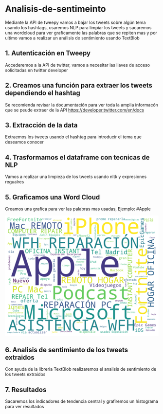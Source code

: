# Analisis-de-sentimeinto
Mediante la API de tweepy vamos a bajar los tweets sobre algún tema usando los hashtags, usaremos NLP para limpiar los tweets y sacaremos una  wordcloud para ver graficamente las palabras que se repiten mas y por ultimo vamos a realizar un análisis de sentimiento usando TextBlob

## 1. Autenticación en Tweepy
Accederemos a la API de twitter, vamos a necesitar las llaves de acceso solicitadas en twitter developer

## 2. Creamos una función para extraer los tweets dependiendo el hashtag
Se recomienda revisar la documentación para ver toda la amplia informacón que se peude extraer de la API https://developer.twitter.com/en/docs

## 3. Extracción de la data
Extraemos los tweets usando el hashtag para introducir el tema que deseamos conocer

## 4. Trasformamos el dataframe con tecnicas de NLP
Vamos a realizar una limpieza de los tweets usando nltk y expresiones regualres

## 5. Graficamos una Word Cloud
Creamos una grafica para ver las palabras mas usadas, Ejemplo: #Apple

![alt text](https://github.com/deoa17/Analisis-de-sentimeinto/blob/master/WordCloud.png)

## 6. Analisis de sentimiento de los tweets extraidos
Con ayuda de la libreria TextBlob realizaremos el analisis de sentimiento de los tweets extraidos

## 7. Resultados
Sacaremos los indicadores de tendencia central y grafiremos un histograma para ver resultados

